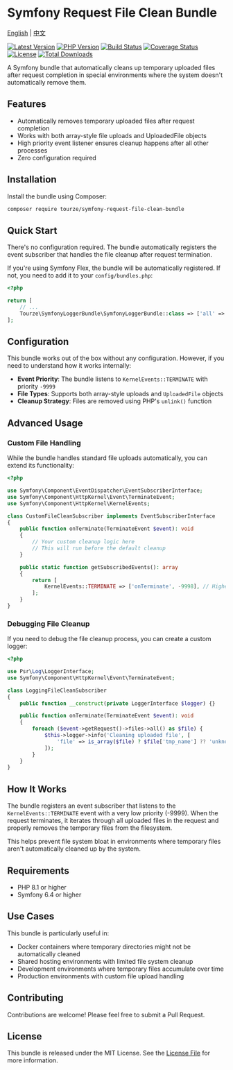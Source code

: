 # Symfony Request File Clean Bundle

[English](README.md) | [中文](README.zh-CN.md)

[![Latest Version](https://img.shields.io/packagist/v/tourze/symfony-request-file-clean-bundle.svg?style=flat-square)](https://packagist.org/packages/tourze/symfony-request-file-clean-bundle)
[![PHP Version](https://img.shields.io/packagist/php-v/tourze/symfony-request-file-clean-bundle.svg?style=flat-square)](https://packagist.org/packages/tourze/symfony-request-file-clean-bundle)
[![Build Status](https://img.shields.io/github/actions/workflow/status/tourze/php-monorepo/ci.yml?branch=master&style=flat-square)](https://github.com/tourze/php-monorepo/actions)
[![Coverage Status](https://img.shields.io/codecov/c/github/tourze/php-monorepo?style=flat-square)](https://codecov.io/gh/tourze/php-monorepo)
[![License](https://img.shields.io/github/license/tourze/symfony-request-file-clean-bundle.svg?style=flat-square)](https://packagist.org/packages/tourze/symfony-request-file-clean-bundle)
[![Total Downloads](https://img.shields.io/packagist/dt/tourze/symfony-request-file-clean-bundle.svg?style=flat-square)](https://packagist.org/packages/tourze/symfony-request-file-clean-bundle)

A Symfony bundle that automatically cleans up temporary uploaded files after request completion in 
special environments where the system doesn't automatically remove them.

## Features

- Automatically removes temporary uploaded files after request completion
- Works with both array-style file uploads and UploadedFile objects
- High priority event listener ensures cleanup happens after all other processes
- Zero configuration required

## Installation

Install the bundle using Composer:

```bash
composer require tourze/symfony-request-file-clean-bundle
```

## Quick Start

There's no configuration required. The bundle automatically registers the event subscriber that 
handles the file cleanup after request termination.

If you're using Symfony Flex, the bundle will be automatically registered. If not, you need to 
add it to your `config/bundles.php`:

```php
<?php

return [
    // ...
    Tourze\SymfonyLoggerBundle\SymfonyLoggerBundle::class => ['all' => true],
];
```

## Configuration

This bundle works out of the box without any configuration. However, if you need to understand 
how it works internally:

- **Event Priority**: The bundle listens to `KernelEvents::TERMINATE` with priority `-9999`
- **File Types**: Supports both array-style uploads and `UploadedFile` objects
- **Cleanup Strategy**: Files are removed using PHP's `unlink()` function

## Advanced Usage

### Custom File Handling

While the bundle handles standard file uploads automatically, you can extend its functionality:

```php
<?php

use Symfony\Component\EventDispatcher\EventSubscriberInterface;
use Symfony\Component\HttpKernel\Event\TerminateEvent;
use Symfony\Component\HttpKernel\KernelEvents;

class CustomFileCleanSubscriber implements EventSubscriberInterface
{
    public function onTerminate(TerminateEvent $event): void
    {
        // Your custom cleanup logic here
        // This will run before the default cleanup
    }

    public static function getSubscribedEvents(): array
    {
        return [
            KernelEvents::TERMINATE => ['onTerminate', -9998], // Higher priority
        ];
    }
}
```

### Debugging File Cleanup

If you need to debug the file cleanup process, you can create a custom logger:

```php
<?php

use Psr\Log\LoggerInterface;
use Symfony\Component\HttpKernel\Event\TerminateEvent;

class LoggingFileCleanSubscriber
{
    public function __construct(private LoggerInterface $logger) {}

    public function onTerminate(TerminateEvent $event): void
    {
        foreach ($event->getRequest()->files->all() as $file) {
            $this->logger->info('Cleaning uploaded file', [
                'file' => is_array($file) ? $file['tmp_name'] ?? 'unknown' : $file->getPathname()
            ]);
        }
    }
}
```

## How It Works

The bundle registers an event subscriber that listens to the `KernelEvents::TERMINATE` event with 
a very low priority (-9999). When the request terminates, it iterates through all uploaded files 
in the request and properly removes the temporary files from the filesystem.

This helps prevent file system bloat in environments where temporary files aren't automatically 
cleaned up by the system.

## Requirements

- PHP 8.1 or higher
- Symfony 6.4 or higher

## Use Cases

This bundle is particularly useful in:

- Docker containers where temporary directories might not be automatically cleaned
- Shared hosting environments with limited file system cleanup
- Development environments where temporary files accumulate over time
- Production environments with custom file upload handling

## Contributing

Contributions are welcome! Please feel free to submit a Pull Request.

## License

This bundle is released under the MIT License. See the [License File](LICENSE) for more information.
